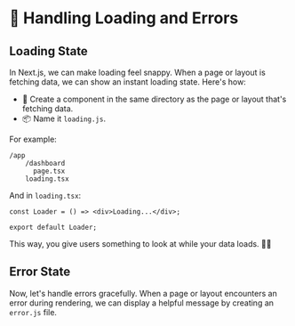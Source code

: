 # 🔄 Handling Loading and Errors

## Loading State

In Next.js, we can make loading feel snappy. When a page or layout is fetching data, we can show an instant loading state. Here's how:

- 🚀 Create a component in the same directory as the page or layout that's fetching data.
- 📦 Name it `loading.js`.

For example:

```tsx
/app
	/dashboard
	  page.tsx
    loading.tsx
```

And in `loading.tsx`:

```tsx
const Loader = () => <div>Loading...</div>;

export default Loader;
```

This way, you give users something to look at while your data loads. 🏋️‍♂️

## Error State

Now, let's handle errors gracefully. When a page or layout encounters an error during rendering, we can display a helpful message by creating an `error.js` file.
